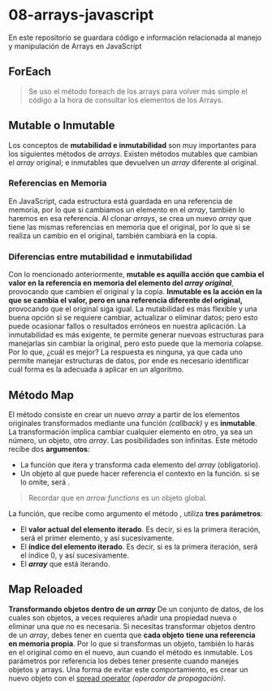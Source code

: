 # 08-arrays-javascript
En este repositorio se guardara código e información relacionada al manejo y manipulación de Arrays en JavaScript

## ForEach
> Se uso el método foreach de los arrays para volver más simple el código a la hora de
> consultar los elementos de los Arrays.

## Mutable o Inmutable
Los conceptos de **mutabilidad e inmutabilidad** son muy importantes para los siguientes métodos de
*arrays*. Existen métodos mutables que cambian el *array* original; e inmutables que devuelven un
*array* diferente al original.
### Referencias en Memoria
En JavaScript, cada estructura está guardada en una referencia de memoria, por lo que si cambiamos un
elemento en el *array*, también lo haremos en esa referencia. Al clonar *arrays*, se crea un nuevo 
*array* que tiene las mismas referencias en memoria que el original, por lo que si se realiza un cambio
en el original, también cambiará en la copia.
### Diferencias entre mutabilidad e inmutabilidad
Con lo mencionado anteriormente, **mutable es aquilla acción que cambia el valor en la referencia en**
**memoria del elemento del *array original***, provocando que cambien el original y la copia.
**Inmutable es la acción en la que se cambia el valor, pero en una referencia diferente del original,**
provocando que el original siga igual.
La mutabilidad es más flexible y una buena opción si se requiere cambiar, actualizar o eliminar datos;
pero esto puede ocasionar fallos o resultados erróneos en nuestra aplicación. La inmutabilidad es más
exigente, te permite generar nuevoas estructuras para manejarlas sin cambiar la original, pero esto
puede que la memoria colapse.
Por lo que, ¿cuál es mejor? La respuesta es ninguna, ya que cada uno permite manejar estructuras de datos,
por ende es necesario identificar cuál forma es la adecuada a aplicar en un algoritmo.

## Método Map
El método <map> consiste en crear un nuevo *array* a partir de los elementos originales transformados mediante
una función *(callback)* y es **inmutable**.
La transformación implica cambiar cualquier elemento en otro, ya sea un número, un objeto, otro *array*. Las
posibilidades son infinitas.
Este método recibe dos **argumentos**:
- La función que itera y transforma cada elemento del *array* (obligatorio).
- Un objeto al que puede hacer referencia el contexto <this> en la función. si se lo omite, será <undefined>.

> Recordar que <this> en *arrow functions* es un objeto global.

La función, que recibe como argumento el método <map>, utiliza **tres parámetros**:
- El **valor actual del elemento iterado**. Es decir, si es la primera iteración, será el primer elemento, y así sucesivamente.
- El **índice del elemento iterado**. Es decir, si es la primera iteración, será el índice 0, y así sucesivamente.
- El ***array*** que está iterando.

## Map Reloaded
**Transformando objetos dentro de un *array***
De un conjunto de datos, de los cuales son objetos, a veces requieres añadir una propiedad nueva o eliminar una 
que no es necesaria. Si necesitas transformar objetos dentro de un *array*, debes tener en cuenta que **cada objeto** 
**tiene una referencia en memoria propia**. Por lo que si transformas un objeto, también lo harás en el original como 
en el nuevo, aun cuando el método <map> es inmutable.
Los parámetros por referencia los debes tener presente cuando manejes objetos y arrays.
Una forma de evitar este comportamiento, es crear un nuevo objeto con el [spread operator](https://platzi.com/clases/1815-ecmascript-6/25942-que-se-implemento-en-es9/) *(operador de propagación)*.